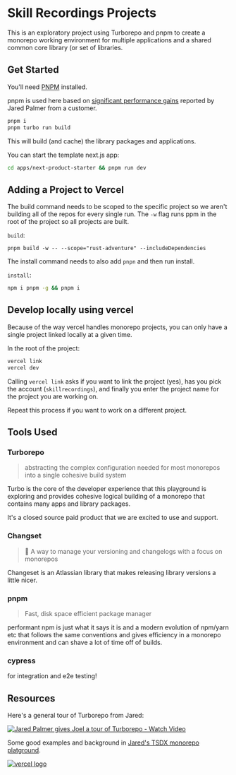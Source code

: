 # Skill Recordings Projects

This is an exploratory project using Turborepo and pnpm to create a monorepo working environment for multiple applications and a shared common core library (or set of libraries.

## Get Started

You'll need [PNPM](https://twitter.com/pnpmjs) installed.

pnpm is used here based on [significant performance gains](https://twitter.com/jaredpalmer/status/1422574985323950083?s=20) reported by Jared Palmer from a customer.

```bash
pnpm i
pnpm turbo run build
```

This will build (and cache) the library packages and applications.

You can start the template next.js app:

```bash
cd apps/next-product-starter && pnpm run dev
```

## Adding a Project to Vercel

The build command needs to be scoped to the specific project so we aren't building all of the repos for every single run. The `-w` flag runs ppm in the root of the project so all projects are built.

`build`:

```
pnpm build -w -- --scope="rust-adventure" --includeDependencies
```

The install command needs to also add `pnpn` and then run install.

`install`:

```bash
npm i pnpm -g && pnpm i
```

## Develop locally using vercel

Because of the way vercel handles monorepo projects, you can only have a single
project linked locally at a given time.

In the root of the project:

```bash
vercel link
vercel dev
```

Calling `vercel link` asks if you want to link the project (yes), has you pick the account (`skillrecordings`), and
finally you enter the project name for the project you are working on.

Repeat this process if you want to work on a different project.

## Tools Used

### Turborepo

> abstracting the complex configuration needed for most monorepos into a single cohesive build system

Turbo is the core of the developer experience that this playground is exploring and provides cohesive logical building of a monorepo that contains many apps and library packages.

It's a closed source paid product that we are excited to use and support.

### Changset

> 🦋 A way to manage your versioning and changelogs with a focus on monorepos

Changeset is an Atlassian library that makes releasing library versions a little nicer.

### pnpm

> Fast, disk space efficient package manager

performant npm is just what it says it is and a modern evolution of npm/yarn etc that follows the same conventions and gives efficiency in a monorepo environment and can shave a lot of time off of builds.

### cypress

for integration and e2e testing!

## Resources

Here's a general tour of Turborepo from Jared:

[![Jared Palmer gives Joel a tour of Turborepo - Watch Video](https://cdn.loom.com/sessions/thumbnails/6be074dc590d44b192ab7e126f04c36b-with-play.gif)](https://www.loom.com/embed/6be074dc590d44b192ab7e126f04c36b)

Some good examples and background in [Jared's TSDX monorepo platground](https://github.com/jaredpalmer/tsdx-monorepo).

[![vercel logo](https://raw.githubusercontent.com/skillrecordings/turbo-playground/6d8af460a9630edea33cbbeef2a2309189f95a64/1618983297-powered-by-vercel.svg)](https://www.vercel.com/?utm_source=[skillrecordings]&utm_campaign=oss)
